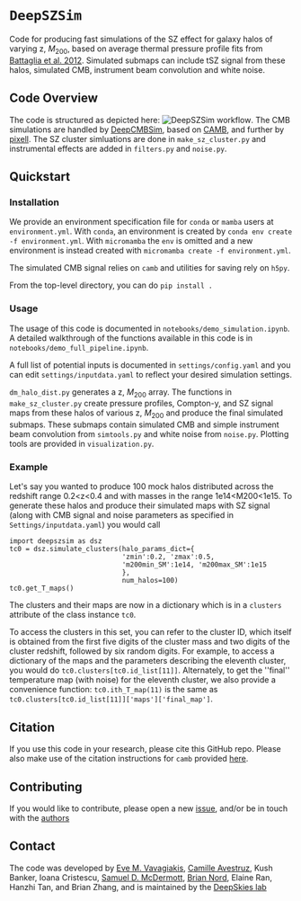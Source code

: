 # `DeepSZSim`

Code for producing fast simulations of the SZ effect for galaxy halos of varying z, $M_{200}$, based on average thermal pressure profile fits from [Battaglia et al. 2012](https://ui.adsabs.harvard.edu/abs/2012ApJ...758...75B/abstract). Simulated submaps can include tSZ signal from these halos, simulated CMB, instrument beam convolution and white noise.

## Code Overview

The code is structured as depicted here: ![DeepSZSim workflow](figures/DeepSZSim_Workflow.png). The CMB simulations are handled by [DeepCMBSim](https://www.github.com/deepskies/deepcmbsim), based on [CAMB](https://camb.info), and further by [pixell](https://github.com/simonsobs/pixell). The SZ cluster simluations are done in `make_sz_cluster.py` and instrumental effects are added in `filters.py` and `noise.py`.  

## Quickstart

### Installation 

We provide an environment specification file for `conda` or `mamba` users at `environment.yml`. With `conda`, an environment is created by `conda env create -f environment.yml`. With `micromamba` the `env` is omitted and a new environment is instead created with `micromamba create -f environment.yml`.

The simulated CMB signal relies on `camb` and utilities for saving rely on `h5py`.

From the top-level directory, you can do `pip install .`

### Usage

The usage of this code is documented in `notebooks/demo_simulation.ipynb`. A detailed walkthrough of the functions available in this code is in `notebooks/demo_full_pipeline.ipynb`.

A full list of potential inputs is documented in `settings/config.yaml` and you can edit `settings/inputdata.yaml` to reflect your desired simulation settings.  

`dm_halo_dist.py` generates a z, $M_{200}$ array. The functions in `make_sz_cluster.py` create pressure profiles, Compton-y, and SZ signal maps from these halos of various z, $M_{200}$ and produce the final simulated submaps. These submaps contain simulated CMB and simple instrument beam convolution from `simtools.py` and white noise from `noise.py`. Plotting tools are provided in `visualization.py`.

### Example

Let's say you wanted to produce 100 mock halos distributed across the redshift range 0.2<z<0.4 and with masses in the range 1e14<M200<1e15. To generate these halos and produce their simulated maps with SZ signal (along with CMB signal and noise parameters as specified in `Settings/inputdata.yaml`) you would call
```commandline
import deepszsim as dsz
tc0 = dsz.simulate_clusters(halo_params_dict={
                            'zmin':0.2, 'zmax':0.5,
                            'm200min_SM':1e14, 'm200max_SM':1e15
                            },
                            num_halos=100)
tc0.get_T_maps()
```
The clusters and their maps are now in a dictionary which is in a `clusters` attribute of the class instance `tc0`.

To access the clusters in this set, you can refer to the cluster ID, which itself is obtained from the first five digits of the cluster mass and two digits of the cluster redshift, followed by six random digits. For example, to access a dictionary of the maps and the parameters describing the eleventh cluster, you would do `tc0.clusters[tc0.id_list[11]]`. Alternately, to get the ''final'' temperature map (with noise) for the eleventh cluster, we also provide a convenience function: `tc0.ith_T_map(11)` is the same as `tc0.clusters[tc0.id_list[11]]['maps']['final_map']`.

## Citation

If you use this code in your research, please cite this GitHub repo. Please also make use of the citation instructions for `camb` provided [here](https://camb.info).

## Contributing

If you would like to contribute, please open a new [issue](https://github.com/deepskies/deepszsim/issues), and/or be in touch with the [authors](#contact)

## Contact

The code was developed by [Eve M. Vavagiakis](http://evevavagiakis.com), [Camille Avestruz](https://sites.google.com/view/camilleavestruz), Kush Banker, Ioana Cristescu, [Samuel D. McDermott](https://samueldmcdermott.github.io), [Brian Nord](http://briandnord.com/bio), Elaine Ran, Hanzhi Tan, and Brian Zhang, and is maintained by the [DeepSkies lab](https://deepskieslab.com)

